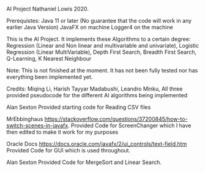 AI Project Nathaniel Lowis 2020.

Prerequistes:
Java 11 or later (No guarantee that the code will work in any earlier Java Version)
JavaFX on machine
Logger4 on the machine

This is the AI Project. 
It implements these Algorithms to a certain degree:
Regression (Linear and Non linear and multivariable and univariate),
Logistic Regression (Linear MultiVariable),
Depth First Search,
Breadth First Search,
Q-Learning,
K Nearest Neighbour


Note:
This is not finished at the moment.  It has not been fully tested nor has everything been implemented yet.

Credits:
Miqing Li, 
Harish Tayyar Madabushi,
Leandro Minku,
All three provided pseudocode for the different AI algorithms being implemented

Alan Sexton
Provided starting code for Reading CSV files

MrEbbinghaus https://stackoverflow.com/questions/37200845/how-to-switch-scenes-in-javafx. 
Provided Code for ScreenChanger which I have then edited to make it work for my purposes

Oracle Docs https://docs.oracle.com/javafx/2/ui_controls/text-field.htm
Provided Code for GUI which is used throughout.

Alan Sexton 
Provided Code for MergeSort and Linear Search.  
